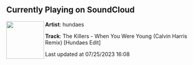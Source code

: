 ## Currently Playing on SoundCloud

[<img align="left" width="100" src="https://i1.sndcdn.com/artworks-wWeTBQ6YxfeTKo9R-VoOm1w-t500x500.jpg">](https://soundcloud.com/hundaes/the-killers-when-you-were-young-calvin-harris-remix-hundaes-edit)

**Artist**: hundaes 

**Track**: The Killers - When You Were Young (Calvin Harris Remix) [Hundaes Edit]

Last updated at 07/25/2023 16:08
